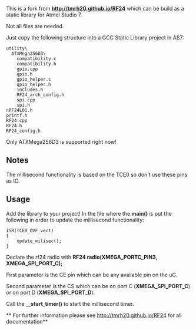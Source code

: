 This is a fork from **http://tmrh20.github.io/RF24** which can be build as a static library for Atmel Studio 7.

Not all files are needed.

Just copy the following structure into a GCC Static Library project in AS7:
```
utility\
  ATXMega256D3\
    compatibility.c
    compatibility.h
    gpio.cpp
    gpio.h
    gpio_helper.c
    gpio_helper.h
    includes.h
    RF24_arch_config.h
    spi.cpp
    spi.h
nRF24L01.h
printf.h
RF24.cpp
RF24.h
RF24_config.h
```

Only ATXMega256D3 is supported right now!

## Notes
The millisecond functionality is based on the TCE0 so don't use these pins as IO.


## Usage
Add the library to your project!
In the file where the **main()** is put the following in order to update the millisecond functionality:
```
ISR(TCE0_OVF_vect)
{
	update_milisec();
}
```

Declare the rf24 radio with **RF24 radio(XMEGA_PORTC_PIN3, XMEGA_SPI_PORT_C);**

First parameter is the CE pin which can be any available pin on the uC.

Second parameter is the CS which can be on port C (**XMEGA_SPI_PORT_C**) or on port D (**XMEGA_SPI_PORT_D**). 

Call the **__start_timer()** to start the millisecond timer.



** For further information please see http://tmrh20.github.io/RF24 for all documentation**
